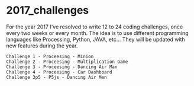 # 2017_challenges
For the year 2017 I've resolved to write 12 to 24 coding challenges, once every two weeks or every month. The idea is to use different programming languages like Processing, Python, JAVA, etc... They will be updated with new features during the year.

	Challenge 1 - Proceesing - Minion
	Challenge 2 - Proceesing - Multiplication Game
	Challenge 3 - Proceesing - Dancing Air Man
	Challenge 4 - Proceesing - Car Dashboard
	Challenge 3p5 - P5js - Dancing Air Men
